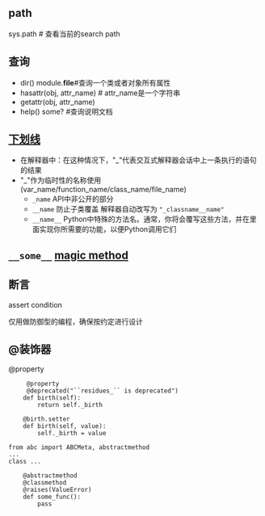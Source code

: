 ## path

sys.path # 查看当前的search path

## 查询

- dir()  module.__file__#查询一个类或者对象所有属性
- hasattr(obj, attr_name)   # attr_name是一个字符串
- getattr(obj, attr_name)
- help() some? #查询说明文档

## [下划线](http://python.jobbole.com/81129/)

- 在解释器中：在这种情况下，"_"代表交互式解释器会话中上一条执行的语句的结果
- "_"作为临时性的名称使用 (var_name/function_name/class_name/file_name)
	- `_name` API中非公开的部分
	- `__name` 防止子类覆盖 解释器自动改写为 `"_classname__name"`
	- `__name__` Python中特殊的方法名。通常，你将会覆写这些方法，并在里面实现你所需要的功能，以便Python调用它们

## `__some__` [magic method](http://pyzh.readthedocs.io/en/latest/python-magic-methods-guide.html)

## 断言 

assert condition

仅用做防御型的编程，确保按约定进行设计

## @装饰器

@property

```
 	 @property
 	 @deprecated("``residues_`` is deprecated")
    def birth(self):
        return self._birth

    @birth.setter
    def birth(self, value):
        self._birth = value
```

```
from abc import ABCMeta, abstractmethod
...
class ...

	@abstractmethod
	@classmethod
	@raises(ValueError)
	def some_func():
		pass
```
